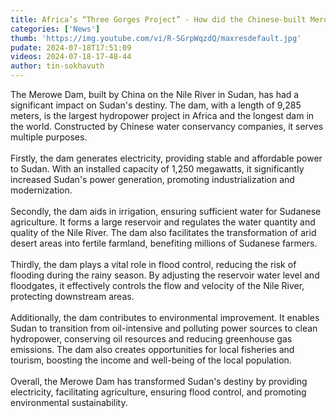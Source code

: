 ```yaml
---
title: Africa’s “Three Gorges Project” - How did the Chinese-built Merowe Dam change Sudan’s destiny?
categories: ['News']
thumb: 'https://img.youtube.com/vi/R-SGrpWqzdQ/maxresdefault.jpg'
pudate: 2024-07-18T17:51:09
videos: 2024-07-18-17-48-44
author: tin-sokhavuth
---
```

The Merowe Dam, built by China on the Nile River in Sudan, has had a significant impact on Sudan's destiny. The dam, with a length of 9,285 meters, is the largest hydropower project in Africa and the longest dam in the world. Constructed by Chinese water conservancy companies, it serves multiple purposes.
<br/><br/>
Firstly, the dam generates electricity, providing stable and affordable power to Sudan. With an installed capacity of 1,250 megawatts, it significantly increased Sudan's power generation, promoting industrialization and modernization.
<br/><br/>
Secondly, the dam aids in irrigation, ensuring sufficient water for Sudanese agriculture. It forms a large reservoir and regulates the water quantity and quality of the Nile River. The dam also facilitates the transformation of arid desert areas into fertile farmland, benefiting millions of Sudanese farmers.
<br/><br/>
Thirdly, the dam plays a vital role in flood control, reducing the risk of flooding during the rainy season. By adjusting the reservoir water level and floodgates, it effectively controls the flow and velocity of the Nile River, protecting downstream areas.
<br/><br/>
Additionally, the dam contributes to environmental improvement. It enables Sudan to transition from oil-intensive and polluting power sources to clean hydropower, conserving oil resources and reducing greenhouse gas emissions. The dam also creates opportunities for local fisheries and tourism, boosting the income and well-being of the local population.
<br/><br/>
Overall, the Merowe Dam has transformed Sudan's destiny by providing electricity, facilitating agriculture, ensuring flood control, and promoting environmental sustainability.